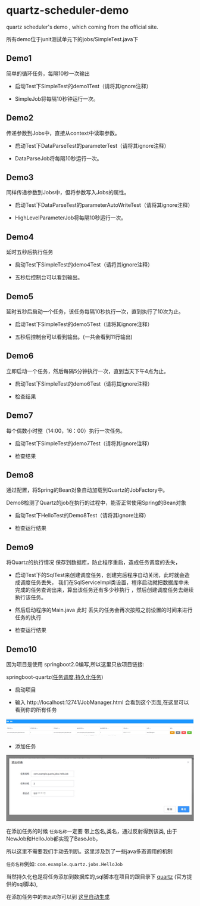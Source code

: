 # quartz-scheduler-demo
quartz scheduler's demo , which coming from the official site.

所有demo位于junit测试单元下的jobs/SimpleTest.java下

## Demo1

简单的循环任务，每隔10秒一次输出

*  启动Test下SimpleTest的demo1Test（请将其ignore注释）

*  SimpleJob将每隔10秒钟运行一次。

## Demo2

传递参数到Jobs中，直接从context中读取参数。

* 启动Test下DataParseTest的parameterTest（请将其ignore注释）

* DataParseJob将每隔10秒运行一次。

## Demo3

同样传递参数到Jobs中，但将参数写入Jobs的属性。

* 启动Test下DataParseTest的parameterAutoWriteTest（请将其ignore注释）

* HighLevelParameterJob将每隔10秒运行一次。

## Demo4

延时五秒后执行任务

* 启动Test下SimpleTest的demo4Test（请将其ignore注释）

* 五秒后控制台可以看到输出。

## Demo5

延时五秒后启动一个任务，该任务每隔10秒执行一次，直到执行了10次为止。

* 启动Test下SimpleTest的demo5Test（请将其ignore注释）

* 五秒后控制台可以看到输出。(一共会看到11行输出)

## Demo6

立即启动一个任务，然后每隔5分钟执行一次，直到当天下午4点为止。

* 启动Test下SimpleTest的demo6Test（请将其ignore注释）

* 检查结果

## Demo7

每个偶数小时整（14:00，16：00）执行一次任务。

* 启动Test下SimpleTest的demo7Test（请将其ignore注释）

* 检查结果

## Demo8

通过配置，将Spring的Bean对象自动加载到Quartz的JobFactory中。

Demo8检测了Quartz的job在执行的过程中，能否正常使用Spring的Bean对象

* 启动Test下HelloTest的Demo8Test（请将其ignore注释）

* 检查运行结果


## Demo9

将Quartz的执行情况 保存到数据库，防止程序重启，造成任务调度的丢失，
* 启动Test下的SqlTest来创建调度任务，创建完后程序自动关闭，此时就会造成调度任务丢失，
我们在SqlServiceImpl类设置，程序启动就把数据库中未完成的任务查询出来，算出该任务还有多少秒执行
，然后创建调度任务去继续执行该任务。

* 然后启动程序的Main.java 此时 丢失的任务会再次按照之前设置的时间来进行任务的执行

* 检查运行结果

## Demo10

因为项目是使用 springboot2.0编写,所以这里只放项目链接:

springboot-quartz(<a href="https://github.com/HLW-Tec/springboot-quartz">任务调度,持久化任务<a>)

* 启动项目

* 输入 http://localhost:12741/JobManager.html 会看到这个页面,在这里可以看到你的所有任务

![image](https://github.com/haoxiaoyong1014/best-pay-demo/raw/master/src/main/java/com/github/lly835/Images/q1.jpg)

* 添加任务

![image](https://github.com/haoxiaoyong1014/best-pay-demo/raw/master/src/main/java/com/github/lly835/Images/q2.jpeg)

在添加任务的时候 `任务名称`一定要 带上包名,类名，通过反射得到该类, 由于NewJob和HelloJob都实现了BaseJob，

所以这里不需要我们手动去判断。这里涉及到了一些java多态调用的机制

`任务名称`例如: `com.example.quartz.jobs.HelloJob`

当然持久化也是将任务添加到数据库的,sql脚本在项目的跟目录下 <a href="https://github.com/HLW-Tec/springboot-quartz/blob/master/quartz.sql">quartz</a> (官方提供的sql脚本),

在添加任务中的`表达式`你可以到 <a href="http://cron.qqe2.com/">这里自动生成</a> 





